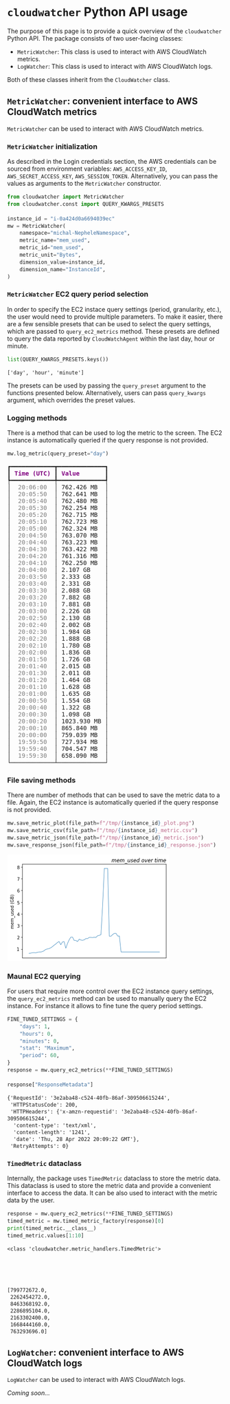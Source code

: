 # `cloudwatcher` Python API usage

The purpose of this page is to provide a quick overview of the `cloudwatcher` Python API. The package consists of two user-facing classes:

- `MetricWatcher`: This class is used to interact with AWS CloudWatch metrics.
- `LogWatcher`: This class is used to interact with AWS CloudWatch logs.

Both of these classes inherit from the `CloudWatcher` class.

## `MetricWatcher`: convenient interface to AWS CloudWatch metrics

`MetricWatcher` can be used to interact with AWS CloudWatch metrics.

### `MetricWatcher` initialization

As described in the Login credentials section, the AWS credentials can be sourced from environment variables: `AWS_ACCESS_KEY_ID`, `AWS_SECRET_ACCESS_KEY`, `AWS_SESSION_TOKEN`.
Alternatively, you can pass the values as arguments to the `MetricWatcher` constructor.


```python
from cloudwatcher import MetricWatcher
from cloudwatcher.const import QUERY_KWARGS_PRESETS

instance_id = "i-0a424d0a6694039ec"
mw = MetricWatcher(
    namespace="michal-NepheleNamespace",
    metric_name="mem_used",
    metric_id="mem_used",
    metric_unit="Bytes",
    dimension_value=instance_id,
    dimension_name="InstanceId",
)
```

### `MetricWatcher` EC2 query period selection

In order to specify the EC2 instace query settings (period, granularity, etc.), the user would need to provide multiple parameters. To make it easier, there are a few sensible presets that can be used to select the query settings, which are passed to `query_ec2_metrics` method. These presets are defined to query the data reported by `CloudWatchAgent` within the last day, hour or minute.


```python
list(QUERY_KWARGS_PRESETS.keys())
```




    ['day', 'hour', 'minute']



The presets can be used by passing the `query_preset` argument to the functions presented below. Alternatively, users can pass `query_kwargs` argument, which overrides the preset values.

### Logging methods

There is a method that can be used to log the metric to the screen. The EC2 instance is automatically queried if the query response is not provided.


```python
mw.log_metric(query_preset="day")
```


<pre style="white-space:pre;overflow-x:auto;line-height:normal;font-family:Menlo,'DejaVu Sans Mono',consolas,'Courier New',monospace">┏━━━━━━━━━━━━┳━━━━━━━━━━━━━┓
┃<span style="color: #800080; text-decoration-color: #800080; font-weight: bold"> Time (UTC) </span>┃<span style="color: #800080; text-decoration-color: #800080; font-weight: bold"> Value       </span>┃
┡━━━━━━━━━━━━╇━━━━━━━━━━━━━┩
│<span style="color: #7f7f7f; text-decoration-color: #7f7f7f">  20:06:00  </span>│ 762.426 MB  │
│<span style="color: #7f7f7f; text-decoration-color: #7f7f7f">  20:05:50  </span>│ 762.641 MB  │
│<span style="color: #7f7f7f; text-decoration-color: #7f7f7f">  20:05:40  </span>│ 762.480 MB  │
│<span style="color: #7f7f7f; text-decoration-color: #7f7f7f">  20:05:30  </span>│ 762.254 MB  │
│<span style="color: #7f7f7f; text-decoration-color: #7f7f7f">  20:05:20  </span>│ 762.715 MB  │
│<span style="color: #7f7f7f; text-decoration-color: #7f7f7f">  20:05:10  </span>│ 762.723 MB  │
│<span style="color: #7f7f7f; text-decoration-color: #7f7f7f">  20:05:00  </span>│ 762.324 MB  │
│<span style="color: #7f7f7f; text-decoration-color: #7f7f7f">  20:04:50  </span>│ 763.070 MB  │
│<span style="color: #7f7f7f; text-decoration-color: #7f7f7f">  20:04:40  </span>│ 763.223 MB  │
│<span style="color: #7f7f7f; text-decoration-color: #7f7f7f">  20:04:30  </span>│ 763.422 MB  │
│<span style="color: #7f7f7f; text-decoration-color: #7f7f7f">  20:04:20  </span>│ 761.316 MB  │
│<span style="color: #7f7f7f; text-decoration-color: #7f7f7f">  20:04:10  </span>│ 762.250 MB  │
│<span style="color: #7f7f7f; text-decoration-color: #7f7f7f">  20:04:00  </span>│ 2.107 GB    │
│<span style="color: #7f7f7f; text-decoration-color: #7f7f7f">  20:03:50  </span>│ 2.333 GB    │
│<span style="color: #7f7f7f; text-decoration-color: #7f7f7f">  20:03:40  </span>│ 2.331 GB    │
│<span style="color: #7f7f7f; text-decoration-color: #7f7f7f">  20:03:30  </span>│ 2.088 GB    │
│<span style="color: #7f7f7f; text-decoration-color: #7f7f7f">  20:03:20  </span>│ 7.882 GB    │
│<span style="color: #7f7f7f; text-decoration-color: #7f7f7f">  20:03:10  </span>│ 7.881 GB    │
│<span style="color: #7f7f7f; text-decoration-color: #7f7f7f">  20:03:00  </span>│ 2.226 GB    │
│<span style="color: #7f7f7f; text-decoration-color: #7f7f7f">  20:02:50  </span>│ 2.130 GB    │
│<span style="color: #7f7f7f; text-decoration-color: #7f7f7f">  20:02:40  </span>│ 2.002 GB    │
│<span style="color: #7f7f7f; text-decoration-color: #7f7f7f">  20:02:30  </span>│ 1.984 GB    │
│<span style="color: #7f7f7f; text-decoration-color: #7f7f7f">  20:02:20  </span>│ 1.888 GB    │
│<span style="color: #7f7f7f; text-decoration-color: #7f7f7f">  20:02:10  </span>│ 1.780 GB    │
│<span style="color: #7f7f7f; text-decoration-color: #7f7f7f">  20:02:00  </span>│ 1.836 GB    │
│<span style="color: #7f7f7f; text-decoration-color: #7f7f7f">  20:01:50  </span>│ 1.726 GB    │
│<span style="color: #7f7f7f; text-decoration-color: #7f7f7f">  20:01:40  </span>│ 2.015 GB    │
│<span style="color: #7f7f7f; text-decoration-color: #7f7f7f">  20:01:30  </span>│ 2.011 GB    │
│<span style="color: #7f7f7f; text-decoration-color: #7f7f7f">  20:01:20  </span>│ 1.464 GB    │
│<span style="color: #7f7f7f; text-decoration-color: #7f7f7f">  20:01:10  </span>│ 1.628 GB    │
│<span style="color: #7f7f7f; text-decoration-color: #7f7f7f">  20:01:00  </span>│ 1.635 GB    │
│<span style="color: #7f7f7f; text-decoration-color: #7f7f7f">  20:00:50  </span>│ 1.554 GB    │
│<span style="color: #7f7f7f; text-decoration-color: #7f7f7f">  20:00:40  </span>│ 1.322 GB    │
│<span style="color: #7f7f7f; text-decoration-color: #7f7f7f">  20:00:30  </span>│ 1.098 GB    │
│<span style="color: #7f7f7f; text-decoration-color: #7f7f7f">  20:00:20  </span>│ 1023.930 MB │
│<span style="color: #7f7f7f; text-decoration-color: #7f7f7f">  20:00:10  </span>│ 865.840 MB  │
│<span style="color: #7f7f7f; text-decoration-color: #7f7f7f">  20:00:00  </span>│ 759.039 MB  │
│<span style="color: #7f7f7f; text-decoration-color: #7f7f7f">  19:59:50  </span>│ 727.934 MB  │
│<span style="color: #7f7f7f; text-decoration-color: #7f7f7f">  19:59:40  </span>│ 704.547 MB  │
│<span style="color: #7f7f7f; text-decoration-color: #7f7f7f">  19:59:30  </span>│ 658.090 MB  │
└────────────┴─────────────┘
</pre>



### File saving methods

There are number of methods that can be used to save the metric data to a file. Again, the EC2 instance is automatically queried if the query response is not provided.



```python
mw.save_metric_plot(file_path=f"/tmp/{instance_id}_plot.png")
mw.save_metric_csv(file_path=f"/tmp/{instance_id}_metric.csv")
mw.save_metric_json(file_path=f"/tmp/{instance_id}_metric.json")
mw.save_response_json(file_path=f"/tmp/{instance_id}_response.json")
```



![png](API_usage_files/API_usage_8_0.png)



### Maunal EC2 querying

For users that require more control over the EC2 instance query settings, the `query_ec2_metrics` method can be used to manually query the EC2 instance. For instance it allows to fine tune the query period settings.


```python
FINE_TUNED_SETTINGS = {
    "days": 1,
    "hours": 0,
    "minutes": 0,
    "stat": "Maximum",
    "period": 60,
}
response = mw.query_ec2_metrics(**FINE_TUNED_SETTINGS)

response["ResponseMetadata"]
```




    {'RequestId': '3e2aba48-c524-40fb-86af-309506615244',
     'HTTPStatusCode': 200,
     'HTTPHeaders': {'x-amzn-requestid': '3e2aba48-c524-40fb-86af-309506615244',
      'content-type': 'text/xml',
      'content-length': '1241',
      'date': 'Thu, 28 Apr 2022 20:09:22 GMT'},
     'RetryAttempts': 0}



### `TimedMetric` dataclass

Internally, the package uses `TimedMetric` dataclass to store the metric data. This dataclass is used to store the metric data and provide a convenient interface to access the data. It can be also used to interact with the metric data by the user.


```python
response = mw.query_ec2_metrics(**FINE_TUNED_SETTINGS)
timed_metric = mw.timed_metric_factory(response)[0]
print(timed_metric.__class__)
timed_metric.values[1:10]
```

    <class 'cloudwatcher.metric_handlers.TimedMetric'>





    [799772672.0,
     2262454272.0,
     8463368192.0,
     2286895104.0,
     2163302400.0,
     1668444160.0,
     763293696.0]



## `LogWatcher`: convenient interface to AWS CloudWatch logs

`LogWatcher` can be used to interact with AWS CloudWatch logs.

_Coming soon..._
